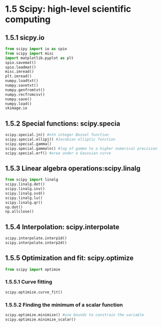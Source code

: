 1.5 Scipy: high-level scientific computing
========================================
## 1.5.1 sicpy.io
```python
from scipy import io as spio
from scipy import misc
import matplotlib.pyplot as plt
spio.savemat()
spio.loadmat()
misc.imread()
plt.imread()
numpy.loadtxt()
numpy.savetxt()
numpy.genfromtxt()
numpy.recfromcsv()
numpy.save()
numpy.load()
skimage.io
```
## 1.5.2 Special functions: scipy.specia
```python
scipy.special.jn() #nth integer Bessel function
scipy.special.ellipj() #Jacobian elliptic function
scipy.special.gamma()
scipy.special.gammaln() #log of gamma to a higher numerical precision
scipy.special.erf() #area under a Gaussian curve
```
## 1.5.3 Linear algebra operations:scipy.linalg
```python
from scipy import linalg
scipy.linalg.det()
scipy.linalg.inv()
scipy.linalg.svd()
scipy.linalg.lu()
scipy.linalg.qr()
np.dot()
np.allclose()
```
## 1.5.4 Interpolation: scipy.interpolate
```python
scipy.interpolate.interp1d()
scipy.interpolate.interp2d()
```
## 1.5.5 Optimization and fit: scipy.optimize
```python
from scipy import optimze
```
### 1.5.5.1 Curve fitting
```python
scipy.optimize.curve_fit()
```
### 1.5.5.2 Finding the minimum of a scalar function
```python
scipy.optimize.minimize() #use bounds to constrain the variable
scipy.optimize.minimize_scalar()